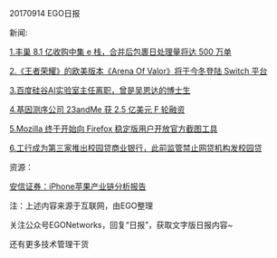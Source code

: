 20170914 EGO日报

新闻:

[1.丰巢 8.1 亿收购中集 e 栈，合并后包裹日处理量将达 500 万单](https://news.cnblogs.com/n/578251/)

[2.《王者荣耀》的欧美版本《Arena Of Valor》将于今冬登陆 Switch 平台](https://news.cnblogs.com/n/578231/)

[3.百度硅谷AI实验室主任离职，曾是吴恩达的博士生](https://news.cnblogs.com/n/578217/)

[4.基因测序公司 23andMe 获 2.5 亿美元 F 轮融资](http://36kr.com/p/5092921.html?ktm_source=feed)

[5.Mozilla 终于开始向 Firefox 稳定版用户开放官方截图工具](http://news.cnblogs.com/n/578264/)

[6.工行成为第三家推出校园贷商业银行，此前监管禁止网贷机构发校园贷](http://36kr.com/p/5092971.html?ktm_source=feed)

资源：

[安信证券：iPhone苹果产业链分析报告](http://www.199it.com/archives/633101.html)

注：上述内容来源于互联网，由EGO整理

关注公众号EGONetworks，回复“日报”，获取文字版日报内容~

还有更多技术管理干货
